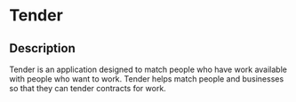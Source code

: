 # Tender
## Description
Tender is an application designed to match people who have work available with people who want to work. Tender helps match people and businesses so that they can tender contracts for work.
